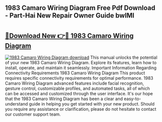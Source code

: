 ## 1983 Camaro Wiring Diagram Free Pdf Download - Part-Hai New Repair Owner Guide bwIMl

# <h2><a href="http://dfk24x.blite.top/?on=1983+Camaro+Wiring+Diagram">🔗Download New 👉🔴 1983 Camaro Wiring Diagram</a></h2>

[![1983 Camaro Wiring Diagram download](https://i.imgur.com/lujVjoI.png)](http://dfk24x.blite.top/?on=1983+Camaro+Wiring+Diagram)
This manual unlocks the potential of your new 1983 Camaro Wiring Diagram. Explore its features, learn how to install, operate, and maintain it seamlessly. Important Information Regarding Connectivity Requirements 1983 Camaro Wiring Diagram This product requires specific connectivity requirements for optimal performance. 1983 Camaro Wiring Diagram advanced features include facial recognition, gesture control, customizable profiles, and automated tasks, all of which can be accessed and customized through the user interface. It's our hope that the 1983 Camaro Wiring Diagram has been a clear and easy-to-understand guide in helping you get started with your new product. Should you require any assistance or clarification, please do not hesitate to contact our customer support team.
